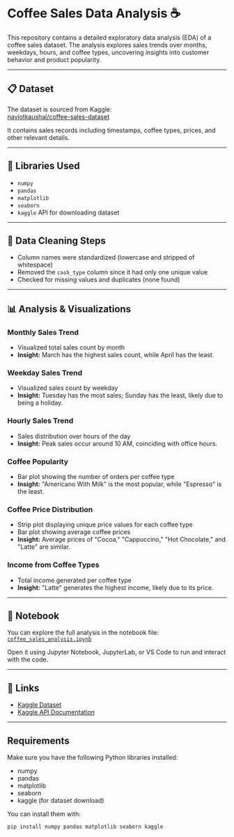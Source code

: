 # Coffee Sales Data Analysis ☕

This repository contains a detailed exploratory data analysis (EDA) of a coffee sales dataset. The analysis explores sales trends over months, weekdays, hours, and coffee types, uncovering insights into customer behavior and product popularity.

---

## 📋 Dataset

The dataset is sourced from Kaggle:  
[navjotkaushal/coffee-sales-dataset](https://www.kaggle.com/datasets/navjotkaushal/coffee-sales-dataset)

It contains sales records including timestamps, coffee types, prices, and other relevant details.

---

## 🔧 Libraries Used

- `numpy`  
- `pandas`  
- `matplotlib`  
- `seaborn`  
- `kaggle` API for downloading dataset  

---

## 🧹 Data Cleaning Steps

- Column names were standardized (lowercase and stripped of whitespace)  
- Removed the `cash_type` column since it had only one unique value  
- Checked for missing values and duplicates (none found)  

---

## 📊 Analysis & Visualizations

### Monthly Sales Trend
- Visualized total sales count by month  
- **Insight:** March has the highest sales count, while April has the least.

### Weekday Sales Trend
- Visualized sales count by weekday  
- **Insight:** Tuesday has the most sales; Sunday has the least, likely due to being a holiday.

### Hourly Sales Trend
- Sales distribution over hours of the day  
- **Insight:** Peak sales occur around 10 AM, coinciding with office hours.

### Coffee Popularity
- Bar plot showing the number of orders per coffee type  
- **Insight:** "Americano With Milk" is the most popular, while "Espresso" is the least.

### Coffee Price Distribution
- Strip plot displaying unique price values for each coffee type  
- Bar plot showing average coffee prices  
- **Insight:** Average prices of "Cocoa," "Cappuccino," "Hot Chocolate," and "Latte" are similar.

### Income from Coffee Types
- Total income generated per coffee type  
- **Insight:** "Latte" generates the highest income, likely due to its price.

---

## 📓 Notebook

You can explore the full analysis in the notebook file:  
[`coffee_sales_analysis.ipynb`](./notebook.ipynb)  

Open it using Jupyter Notebook, JupyterLab, or VS Code to run and interact with the code.

---

## 🔗 Links

- [Kaggle Dataset](https://www.kaggle.com/datasets/navjotkaushal/coffee-sales-dataset)  
- [Kaggle API Documentation](https://www.kaggle.com/docs/api)

---

## Requirements

Make sure you have the following Python libraries installed:

- numpy  
- pandas  
- matplotlib  
- seaborn  
- kaggle (for dataset download)

You can install them with:

```bash
pip install numpy pandas matplotlib seaborn kaggle
